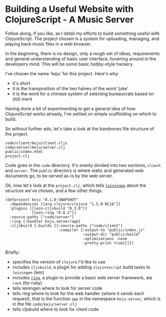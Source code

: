 # Building a Useful Website with ClojureScript - A Music Server

Follow along, if you like, as I detail my efforts to build something useful with ClojureScript.  The project chosen is a system for uploading, managing, and playing back music files in a web browser.

In the beginning, there is no design, only a rough set of ideas, requirements and general understanding of basic user interface, hovering around in the developers mind.  This will be some basic hobby-style hackery.

I've chosen the name 'keju' for this project.  Here's why:
 - it's short
 - it is the transposition of the two halves of the word 'juke'
 - it is the word for a chinese system of selecting bureaucrats based on (lol) merit

Having done a bit of experimenting to get a general idea of how ClojureScript works already, I've settled on simple scaffolding on which to build.

So without further ado, let's take a look at the barebones file structure of the project.

    code/client/keju/client.cljs
    code/server/keju/server.clj
    public/index.html
    project.clj

Code goes in the `code` directory.  It's evenly divided into two sections, `client` and `server`.  The `public` directory is where static and generated web documents go, to be served as-is by the web server.

Ok, now let's look at the `project.clj`, which tells [`leiningen`](https://github.com/technomancy/leiningen) about the structure we've chosen, and a few other things.

    (defproject keju "0.1.0-SNAPSHOT"
      :dependencies [[org.clojure/clojure "1.5.0-RC16"]]
      :plugins [[lein-cljsbuild "0.3.0"]]
                [lein-ring "0.8.2"]]
      :source-paths ["code/server"]
      :ring {:handler keju.server/app}
      :cljsbuild {:builds [{:source-paths ["code/client"]
                            :compiler {:output-to "public/index.js"
                                       :output-dir "public/build"
                                       :optimizations :none
                                       :pretty-print true}}]})

Briefly:
 - specifies the version of `clojure` I'd like to use
 - includes `cljsbuild`, a plugin for adding `clojurescript` build tasks to `leiningen` (lein)
 - includes [`ring`](https://github.com/ring-clojure/ring), a plugin to provide a basic web server framework, ala `rack` (for ruby)
 - tells leiningen where to look for server code
 - tells ring where to look for the web handler (where it sends each request), that is the function `app` in the namespace `keju.server`, which is in the file `code/keju/server.clj`
 - tells cljsbuild where to look for client code